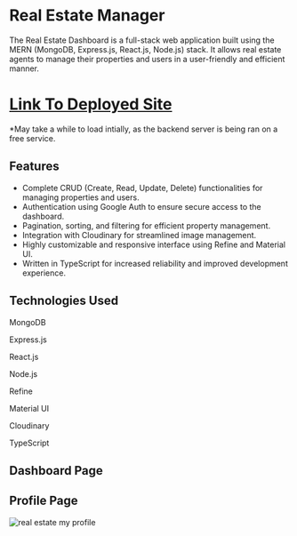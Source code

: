 # Real Estate Manager
The Real Estate Dashboard is a full-stack web application built using the MERN (MongoDB, Express.js, React.js, Node.js) stack. It allows real estate agents to manage their properties and users in a user-friendly and efficient manner.

# [Link To Deployed Site](https://real-estate-manager.netlify.app/)
*May take a while to load intially, as the backend server is being ran on a free service.

## Features
- Complete CRUD (Create, Read, Update, Delete) functionalities for managing properties and users.
- Authentication using Google Auth to ensure secure access to the dashboard.
- Pagination, sorting, and filtering for efficient property management.
- Integration with Cloudinary for streamlined image management.
- Highly customizable and responsive interface using Refine and Material UI.
- Written in TypeScript for increased reliability and improved development experience.

## Technologies Used
MongoDB

Express.js

React.js

Node.js

Refine

Material UI

Cloudinary

TypeScript

## Dashboard Page

## Profile Page
![real estate my profile](https://user-images.githubusercontent.com/90979468/220256108-80e474e4-3842-4eeb-a0d5-79fb60c6bfa5.png)
